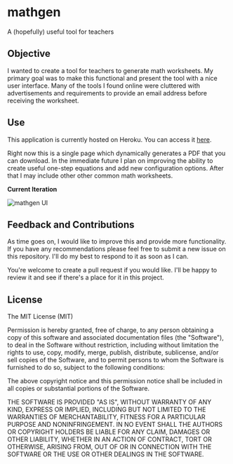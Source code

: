 # mathgen
A (hopefully) useful tool for teachers

## Objective

I wanted to create a tool for teachers to generate math worksheets. My primary goal was to make this functional and present the tool with a nice user interface. Many of the tools I found online were cluttered with advertisements and requirements to provide an email address before receiving the worksheet.

## Use

This application is currently hosted on Heroku. You can access it [here](https://teacher-toolkit.herokuapp.com/).

Right now this is a single page which dynamically generates a PDF that you can download. In the immediate future I plan on improving the ability to create useful one-step equations and add new configuration options. After that I may include other other common math worksheets.

**Current Iteration**

![mathgen UI](http://i.imgur.com/39Je4uT.png)

## Feedback and Contributions

As time goes on, I would like to improve this and provide more functionality. If you have any recommendations please feel free to submit a new issue on this repository. I'll do my best to respond to it as soon as I can.

You're welcome to create a pull request if you would like. I'll be happy to review it and see if there's a place for it in this project.

## License

The MIT License (MIT)

Permission is hereby granted, free of charge, to any person obtaining a copy of this software and associated documentation files (the "Software"), to deal in the Software without restriction, including without limitation the rights to use, copy, modify, merge, publish, distribute, sublicense, and/or sell copies of the Software, and to permit persons to whom the Software is furnished to do so, subject to the following conditions:

The above copyright notice and this permission notice shall be included in all copies or substantial portions of the Software.

THE SOFTWARE IS PROVIDED "AS IS", WITHOUT WARRANTY OF ANY KIND, EXPRESS OR IMPLIED, INCLUDING BUT NOT LIMITED TO THE WARRANTIES OF MERCHANTABILITY, FITNESS FOR A PARTICULAR PURPOSE AND NONINFRINGEMENT. IN NO EVENT SHALL THE AUTHORS OR COPYRIGHT HOLDERS BE LIABLE FOR ANY CLAIM, DAMAGES OR OTHER LIABILITY, WHETHER IN AN ACTION OF CONTRACT, TORT OR OTHERWISE, ARISING FROM, OUT OF OR IN CONNECTION WITH THE SOFTWARE OR THE USE OR OTHER DEALINGS IN THE SOFTWARE.
